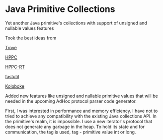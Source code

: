 # Java Primitive Collections
Yet another Java primitive's collections with support  of unsigned and nullable values features 

Took the best ideas from 

[Trove](https://bitbucket.org/trove4j/trove)

[HPPC](https://labs.carrotsearch.com/hppc.html)

[HPPC-RT](https://github.com/vsonnier/hppcrt)

[fastutil](https://fastutil.di.unimi.it/)

[Koloboke](https://github.com/leventov/Koloboke)

Added new features like unsigned and nullable primitive values that will be needed 
in the upcoming AdHoc protocol parser code generator.

First, I was interested in performance and memory efficiency. 
I have not to tried to achieve any compatibility with the existing Java 
collections API. In the primitive's realm, it is impossible. I use a new 
iterator's protocol that does not generate any garbage in the heap. To hold its state 
and for communication, the tag is used, tag - primitive value int or long.